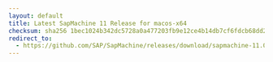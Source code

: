 ```yaml
---
layout: default
title: Latest SapMachine 11 Release for macos-x64
checksum: sha256 1bec1024b342dc5728a0a477203fb9e12ce4b14db7cf6fdcb68dd21458e96fcf
redirect_to:
  - https://github.com/SAP/SapMachine/releases/download/sapmachine-11.0.20/sapmachine-jre-11.0.20_macos-x64_bin.tar.gz
---
```

